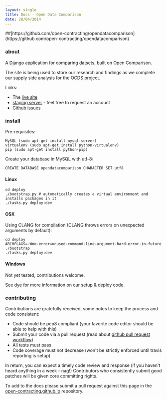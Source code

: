 ```yaml
---
layout: single
title: Docs - Open Data Comparison
date: 28/04/2014
---
```

<div class="toc"></div>
##[https://github.com/open-contracting/opendatacomparison](https://github.com/open-contracting/opendatacomparison)

### about
A Django application for comparing datsets, built on Open Comparison. 

The site is being used to store our research and findings as we complete our supply side analysis for 
the OCDS project.

Links:

* The [live site](http://ocds.aptivate.org/opendatacomparison)
* [staging server](http://ocds.stage.aptivate.org/opendatacomparison) - feel free to request an account
* [Github issues](http://github.com/open-contracting/opendatacomparison/issues)

### install
Pre-requisites:

    MySQL (sudo apt-get install mysql-server)
    virtualenv (sudo apt-get install python-virtualenv)
    pip (sudo apt-get install python-pip)


Create your database in MySQL with utf-8:

    CREATE DATABASE opendatacomparison CHARACTER SET utf8


#### Linux
    cd deploy
    ./bootstrap.py # automatically creates a virtual environment and installs packages in it
    ./tasks.py deploy:dev

#### OSX
Using CLANG for compilation (CLANG throws errors on unexpected arguments by default):

    cd deploy
    ARCHFLAGS=-Wno-error=unused-command-line-argument-hard-error-in-future ./bootstrap
    ./tasks.py deploy:dev

#### Windows
Not yet tested, contributions welcome.

See [dye](http://github.com/aptivate/dye) for more information on our setup & deploy code.

### contributing
Contributions are gratefully received, some notes to keep the process and code consistent:

* Code should be pep8 compliant (your favorite code editor should be able to help with this)
* Submit your code via a pull request (read about [github pull request workflow](https://help.github.com/articles/using-pull-requests))
* All tests must pass
* Code coverage must not decrease (won't be strictly enforced until travis reporting is setup)

In return, you can expect a timely code review and response (if you haven't heard anything in a week - nag!)
Contributors who consistently submit good patches will be given core committing rights.

To add to the docs please submit a pull request against this page in the [open-contracting.github.io](http://github.com/open-contracting/open-contracting.github.io) repository.
